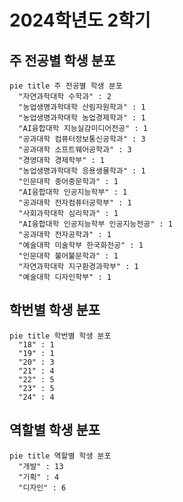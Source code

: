 # 2024학년도 2학기

## 주 전공별 학생 분포

```mermaid
pie title 주 전공별 학생 분포
  "자연과학대학 수학과" : 2
  "농업생명과학대학 산림자원학과" : 1
  "농업생명과학대학 농업경제학과" : 1
  "AI융합대학 지능실감미디어전공" : 1
  "공과대학 컴퓨터정보통신공학과" : 3
  "공과대학 소프트웨어공학과" : 3
  "경영대학 경제학부" : 1
  "농업생명과학대학 응용생물학과" : 1
  "인문대학 중어중문학과" : 1
  "AI융합대학 인공지능학부" : 1
  "공과대학 전자컴퓨터공학부" : 1
  "사회과학대학 심리학과" : 1
  "AI융합대학 인공지능학부 인공지능전공" : 1
  "공과대학 전자공학과" : 1
  "예술대학 미술학부 한국화전공" : 1
  "인문대학 불어불문학과" : 1
  "자연과학대학 지구환경과학부" : 1
  "예술대학 디자인학부" : 1
```

## 학번별 학생 분포
```mermaid
pie title 학번별 학생 분포
  "18" : 1
  "19" : 1
  "20" : 3
  "21" : 4
  "22" : 5
  "23" : 5
  "24" : 4
```

## 역할별 학생 분포

```mermaid
pie title 역할별 학생 분포
  "개발" : 13
  "기획" : 4
  "디자인" : 6
```

